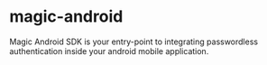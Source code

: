 # magic-android
Magic Android SDK is your entry-point to integrating passwordless authentication inside your android mobile application.
